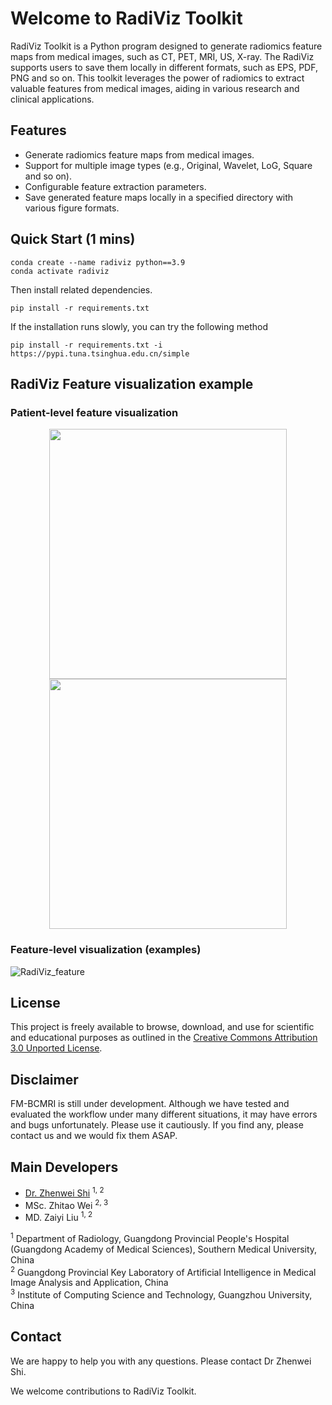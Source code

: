 # Welcome to RadiViz Toolkit

RadiViz Toolkit is a Python program designed to generate radiomics feature maps from medical images, such as CT, PET, MRI, US, X-ray. The RadiViz supports users to save them locally in different formats, such as EPS, PDF, PNG and so on. This toolkit leverages the power of radiomics to extract valuable features from medical images, aiding in various research and clinical applications.

<!-- ## Table of Contents

- [Features](#Features)
- [Installation](#installation)
- [Usage](#usage)
- [Configuration](#configuration)
- [Examples](#examples)
- [Contributing](#contributing)
- [License](#license) -->

## Features

- Generate radiomics feature maps from medical images.
- Support for multiple image types (e.g., Original, Wavelet, LoG, Square and so on).
- Configurable feature extraction parameters.
- Save generated feature maps locally in a specified directory with various figure formats.

## Quick Start (1 mins)

```
conda create --name radiviz python==3.9
conda activate radiviz
```
Then install related dependencies.

```
pip install -r requirements.txt
```
If the installation runs slowly, you can try the following method

```
pip install -r requirements.txt -i https://pypi.tuna.tsinghua.edu.cn/simple
```

## RadiViz Feature visualization example

### Patient-level feature visualization

<p align="center">
  <img src="https://github.com/zhenweishi/FM-LCT/assets/17007301/610b8ab1-3495-47f5-87c9-e9e741716bce" width="380" height="400">
  <img src="https://github.com/zhenweishi/FM-LCT/assets/17007301/9cdf2dfd-4dfc-452a-884e-b9143c3e0fcd" width="380" height="400">
</p>

### Feature-level visualization (examples)


![RadiViz_feature](https://github.com/zhenweishi/FM-LCT/assets/17007301/9648b31a-7618-4d81-a567-a5ca5e5fd0e3)


## License

This project is freely available to browse, download, and use for scientific and educational purposes as outlined in the [Creative Commons Attribution 3.0 Unported License](https://creativecommons.org/licenses/by/3.0/).

## Disclaimer

FM-BCMRI is still under development. Although we have tested and evaluated the workflow under many different situations, it may have errors and bugs unfortunately. Please use it cautiously. If you find any, please contact us and we would fix them ASAP.

## Main Developers
 - [Dr. Zhenwei Shi](https://github.com/zhenweishi) <sup/>1, 2
 - MSc. Zhitao Wei <sup/>2, 3
 - MD. Zaiyi Liu <sup/>1, 2
 

<sup>1</sup> Department of Radiology, Guangdong Provincial People's Hospital (Guangdong Academy of Medical Sciences), Southern Medical University, China <br/>
<sup>2</sup> Guangdong Provincial Key Laboratory of Artificial Intelligence in Medical Image Analysis and Application, China <br/>
<sup>3</sup> Institute of Computing Science and Technology, Guangzhou University, China <br/>

## Contact
We are happy to help you with any questions. Please contact Dr Zhenwei Shi.

We welcome contributions to RadiViz Toolkit. 
